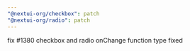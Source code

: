 ```yaml
---
"@nextui-org/checkbox": patch
"@nextui-org/radio": patch
---
```


fix #1380 checkbox and radio onChange function type fixed

